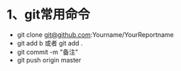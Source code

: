# 1、git常用命令

* git clone git@github.com:Yourname/YourReportname
* git add b 或者 git add .
* git commit -m "备注"
* git push origin master

